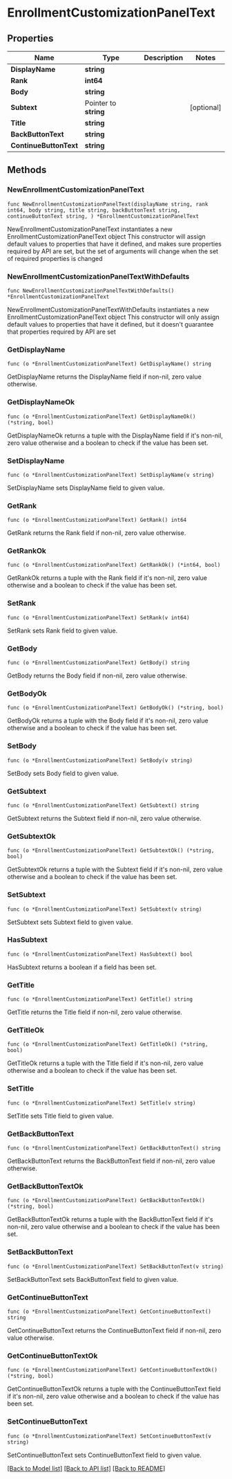 # EnrollmentCustomizationPanelText

## Properties

Name | Type | Description | Notes
------------ | ------------- | ------------- | -------------
**DisplayName** | **string** |  | 
**Rank** | **int64** |  | 
**Body** | **string** |  | 
**Subtext** | Pointer to **string** |  | [optional] 
**Title** | **string** |  | 
**BackButtonText** | **string** |  | 
**ContinueButtonText** | **string** |  | 

## Methods

### NewEnrollmentCustomizationPanelText

`func NewEnrollmentCustomizationPanelText(displayName string, rank int64, body string, title string, backButtonText string, continueButtonText string, ) *EnrollmentCustomizationPanelText`

NewEnrollmentCustomizationPanelText instantiates a new EnrollmentCustomizationPanelText object
This constructor will assign default values to properties that have it defined,
and makes sure properties required by API are set, but the set of arguments
will change when the set of required properties is changed

### NewEnrollmentCustomizationPanelTextWithDefaults

`func NewEnrollmentCustomizationPanelTextWithDefaults() *EnrollmentCustomizationPanelText`

NewEnrollmentCustomizationPanelTextWithDefaults instantiates a new EnrollmentCustomizationPanelText object
This constructor will only assign default values to properties that have it defined,
but it doesn't guarantee that properties required by API are set

### GetDisplayName

`func (o *EnrollmentCustomizationPanelText) GetDisplayName() string`

GetDisplayName returns the DisplayName field if non-nil, zero value otherwise.

### GetDisplayNameOk

`func (o *EnrollmentCustomizationPanelText) GetDisplayNameOk() (*string, bool)`

GetDisplayNameOk returns a tuple with the DisplayName field if it's non-nil, zero value otherwise
and a boolean to check if the value has been set.

### SetDisplayName

`func (o *EnrollmentCustomizationPanelText) SetDisplayName(v string)`

SetDisplayName sets DisplayName field to given value.


### GetRank

`func (o *EnrollmentCustomizationPanelText) GetRank() int64`

GetRank returns the Rank field if non-nil, zero value otherwise.

### GetRankOk

`func (o *EnrollmentCustomizationPanelText) GetRankOk() (*int64, bool)`

GetRankOk returns a tuple with the Rank field if it's non-nil, zero value otherwise
and a boolean to check if the value has been set.

### SetRank

`func (o *EnrollmentCustomizationPanelText) SetRank(v int64)`

SetRank sets Rank field to given value.


### GetBody

`func (o *EnrollmentCustomizationPanelText) GetBody() string`

GetBody returns the Body field if non-nil, zero value otherwise.

### GetBodyOk

`func (o *EnrollmentCustomizationPanelText) GetBodyOk() (*string, bool)`

GetBodyOk returns a tuple with the Body field if it's non-nil, zero value otherwise
and a boolean to check if the value has been set.

### SetBody

`func (o *EnrollmentCustomizationPanelText) SetBody(v string)`

SetBody sets Body field to given value.


### GetSubtext

`func (o *EnrollmentCustomizationPanelText) GetSubtext() string`

GetSubtext returns the Subtext field if non-nil, zero value otherwise.

### GetSubtextOk

`func (o *EnrollmentCustomizationPanelText) GetSubtextOk() (*string, bool)`

GetSubtextOk returns a tuple with the Subtext field if it's non-nil, zero value otherwise
and a boolean to check if the value has been set.

### SetSubtext

`func (o *EnrollmentCustomizationPanelText) SetSubtext(v string)`

SetSubtext sets Subtext field to given value.

### HasSubtext

`func (o *EnrollmentCustomizationPanelText) HasSubtext() bool`

HasSubtext returns a boolean if a field has been set.

### GetTitle

`func (o *EnrollmentCustomizationPanelText) GetTitle() string`

GetTitle returns the Title field if non-nil, zero value otherwise.

### GetTitleOk

`func (o *EnrollmentCustomizationPanelText) GetTitleOk() (*string, bool)`

GetTitleOk returns a tuple with the Title field if it's non-nil, zero value otherwise
and a boolean to check if the value has been set.

### SetTitle

`func (o *EnrollmentCustomizationPanelText) SetTitle(v string)`

SetTitle sets Title field to given value.


### GetBackButtonText

`func (o *EnrollmentCustomizationPanelText) GetBackButtonText() string`

GetBackButtonText returns the BackButtonText field if non-nil, zero value otherwise.

### GetBackButtonTextOk

`func (o *EnrollmentCustomizationPanelText) GetBackButtonTextOk() (*string, bool)`

GetBackButtonTextOk returns a tuple with the BackButtonText field if it's non-nil, zero value otherwise
and a boolean to check if the value has been set.

### SetBackButtonText

`func (o *EnrollmentCustomizationPanelText) SetBackButtonText(v string)`

SetBackButtonText sets BackButtonText field to given value.


### GetContinueButtonText

`func (o *EnrollmentCustomizationPanelText) GetContinueButtonText() string`

GetContinueButtonText returns the ContinueButtonText field if non-nil, zero value otherwise.

### GetContinueButtonTextOk

`func (o *EnrollmentCustomizationPanelText) GetContinueButtonTextOk() (*string, bool)`

GetContinueButtonTextOk returns a tuple with the ContinueButtonText field if it's non-nil, zero value otherwise
and a boolean to check if the value has been set.

### SetContinueButtonText

`func (o *EnrollmentCustomizationPanelText) SetContinueButtonText(v string)`

SetContinueButtonText sets ContinueButtonText field to given value.



[[Back to Model list]](../README.md#documentation-for-models) [[Back to API list]](../README.md#documentation-for-api-endpoints) [[Back to README]](../README.md)



